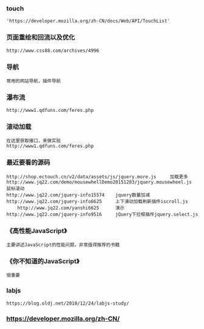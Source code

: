 ### touch
    'https://developer.mozilla.org/zh-CN/docs/Web/API/TouchList' 

### 页面重绘和回流以及优化
    http://www.css88.com/archives/4996
    
### 导航
    常用的网站导航，插件导航

### 瀑布流
    http://www1.qdfuns.com/feres.php

### 滚动加载    
    在这里获取接口，来做实验
    http://www1.qdfuns.com/feres.php

### 最近要看的源码
    http://shop.ectouch.cn/v2/data/assets/js/jquery.more.js     加载更多
    http://www.jq22.com/demo/mousewhellDemo20151203/jquery.mousewheel.js  鼠标滚动
    http://www.jq22.com/jquery-info15574    jquery数量加减
    http://www.jq22.com/jquery-info6625     上下滑动加载刷新插件iscroll.js
        http://www.jq22.com/yanshi6625      演示
    http://www.jq22.com/jquery-info9516     jQuery下拉框插件jquery.select.js    

### 《高性能JavaScript》        
    主要讲述JavaScript的性能问题，非常值得推荐的书籍

### 《你不知道的JavaScript》
    很重要

### labjs
    https://blog.oldj.net/2010/12/24/labjs-study/    

### https://developer.mozilla.org/zh-CN/
























    